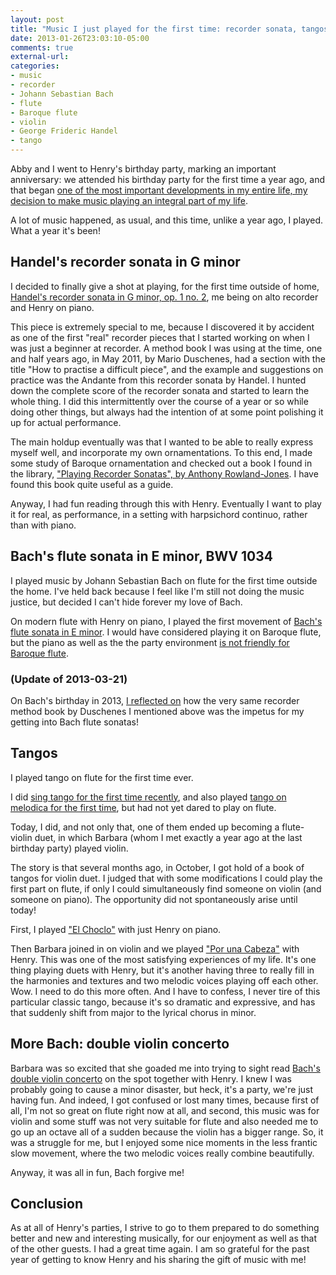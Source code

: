 ```yaml
---
layout: post
title: "Music I just played for the first time: recorder sonata, tangos"
date: 2013-01-26T23:03:10-05:00
comments: true
external-url: 
categories: 
- music
- recorder
- Johann Sebastian Bach
- flute
- Baroque flute
- violin
- George Frideric Handel
- tango
---
```

Abby and I went to Henry's birthday party, marking an important anniversary: we attended his birthday party for the first time a year ago, and that began [one of the most important developments in my entire life, my decision to make music playing an integral part of my life](/blog/2012/01/27/a-new-friends-very-musical-birthday-party-changed-my-life/).

A lot of music happened, as usual, and this time, unlike a year ago, I played. What a year it's been!

<!--more-->

## Handel's recorder sonata in G minor

I decided to finally give a shot at playing, for the first time outside of home, [Handel's recorder sonata in G minor, op. 1 no. 2](http://en.wikipedia.org/wiki/Recorder_sonata_in_G_minor_%28HWV_360%29), me being on alto recorder and Henry on piano.

This piece is extremely special to me, because I discovered it by accident as one of the first "real" recorder pieces that I started working on when I was just a beginner at recorder. A method book I was using at the time, one and half years ago, in May 2011, by Mario Duschenes, had a section with the title "How to practise a difficult piece", and the example and suggestions on practice was the Andante from this recorder sonata by Handel. I hunted down the complete score of the recorder sonata and started to learn the whole thing. I did this intermittently over the course of a year or so while doing other things, but always had the intention of at some point polishing it up for actual performance.

The main holdup eventually was that I wanted to be able to really express myself well, and incorporate my own ornamentations. To this end, I made some study of Baroque ornamentation and checked out a book I found in the library, ["Playing Recorder Sonatas", by Anthony Rowland-Jones](http://www.oup.com/us/catalog/general/subject/Music/PerformanceStudiesAppliedMusic/WindsBrass/?view=usa&ci=9780198790013). I have found this book quite useful as a guide.

Anyway, I had fun reading through this with Henry. Eventually I want to play it for real, as performance, in a setting with harpsichord continuo, rather than with piano.

## Bach's flute sonata in E minor, BWV 1034

I played music by Johann Sebastian Bach on flute for the first time outside the home. I've held back because I feel like I'm still not doing the music justice, but decided I can't hide forever my love of Bach.
 
On modern flute with Henry on piano, I played the first movement of [Bach's flute sonata in E minor](http://en.wikipedia.org/wiki/Sonata_in_E_minor_for_flute_or_recorder_and_basso_continuo). I would have considered playing it on Baroque flute, but the piano as well as the the party environment [is not friendly for Baroque flute](/blog/2012/09/21/my-first-time-singing-bossa-nova-also-a-temporary-farewell-to-baroque-flute/).

### (Update of 2013-03-21)

On Bach's birthday in 2013, [I reflected on](/blog/2013/03/21/my-second-year-of-celebrating-johann-sebastian-bachs-birthday/) how the very same recorder method book by Duschenes I mentioned above was the impetus for my getting into Bach flute sonatas!

## Tangos

I played tango on flute for the first time ever.

I did [sing tango for the first time recently](/blog/2012/11/17/a-childhood-dream-come-true-i-am-now-finally-singing-for-real/), and also played [tango on melodica for the first time](/blog/2012/12/22/playing-tango-on-melodica-and-singing-christmas-carols/), but had not yet dared to play on flute.

Today, I did, and not only that, one of them ended up becoming a flute-violin duet, in which Barbara (whom I met exactly a year ago at the last birthday party) played violin.

The story is that several months ago, in October, I got hold of a book of tangos for violin duet. I judged that with some modifications I could play the first part on flute, if only I could simultaneously find someone on violin (and someone on piano). The opportunity did not spontaneously arise until today!

First, I played ["El Choclo"](http://en.wikipedia.org/wiki/El_Choclo) with just Henry on piano.

Then Barbara joined in on violin and we played ["Por una Cabeza"](http://en.wikipedia.org/wiki/Por_una_Cabeza) with Henry. This was one of the most satisfying experiences of my life. It's one thing playing duets with Henry, but it's another having three to really fill in the harmonies and textures and two melodic voices playing off each other. Wow. I need to do this more often. And I have to confess, I never tire of this particular classic tango, because it's so dramatic and expressive, and has that suddenly shift from major to the lyrical chorus in minor.

## More Bach: double violin concerto

Barbara was so excited that she goaded me into trying to sight read [Bach's double violin concerto](http://en.wikipedia.org/wiki/Concerto_for_Two_Violins_%28Bach%29) on the spot together with Henry. I knew I was probably going to cause a minor disaster, but heck, it's a party, we're just having fun. And indeed, I got confused or lost many times, because first of all, I'm not so great on flute right now at all, and second, this music was for violin and some stuff was not very suitable for flute and also needed me to go up an octave all of a sudden because the violin has a bigger range. So, it was a struggle for me, but I enjoyed some nice moments in the less frantic slow movement, where the two melodic voices really combine beautifully.

Anyway, it was all in fun, Bach forgive me!

## Conclusion

As at all of Henry's parties, I strive to go to them prepared to do something better and new and interesting musically, for our enjoyment as well as that of the other guests. I had a great time again. I am so grateful for the past year of getting to know Henry and his sharing the gift of music with me!
